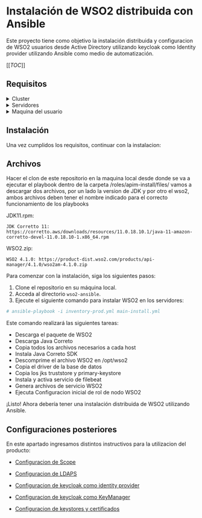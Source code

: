 
# Instalación de WSO2 distribuida con Ansible

Este proyecto tiene como objetivo la instalación distribuida y configuracion de WSO2 usuarios desde Active Directory utilizando keycloak como Identity provider utilizando Ansible como medio de automatización.

[[_TOC_]]

## Requisitos

<details>
<summary>Cluster</summary>

- 2 servidores para Control Plane
- 2 servidores para Gateway
- 2 servidores para Traffic Manager
</details>

<details>
<summary>Servidores</summary>

- Cumplir con los requisitos mencionados en el apartado [requisitos de red](./doc/requisitos%20de%20red.md).
- RHEL 8 o posterior
- 2 cores o más
- 4GB RAM o superior
</details>

<details>
<summary>Maquina del usuario</summary>

- Ansible instalado
- Acceso a internet
- Acceso a los 6 nodos
- Acceso al repositorio de git para poder clonarlo
</details>

## Instalación

Una vez cumplidos los requisitos, continuar con la instalacion:

## Archivos

Hacer el clon de este repositorio en la maquina local desde donde se va a ejecutar el playbook
dentro de la carpeta /roles/apim-install/files/ vamos a descargar dos archivos, por un lado la version de JDK y por otro el wso2, ambos archivos deben tener el nombre indicado para el correcto funcionamiento de los playbooks

JDK11.rpm:
```
JDK Corretto 11: https://corretto.aws/downloads/resources/11.0.18.10.1/java-11-amazon-corretto-devel-11.0.18.10-1.x86_64.rpm
```

WSO2.zip:
```
WSO2 4.1.0: https://product-dist.wso2.com/products/api-manager/4.1.0/wso2am-4.1.0.zip
```
 
Para comenzar con la instalación, siga los siguientes pasos:

1. Clone el repositorio en su máquina local.
2. Acceda al directorio `wso2-ansible`.
3. Ejecute el siguiente comando para instalar WSO2 en los servidores:
```bash
# ansible-playbook -i inventory-prod.yml main-install.yml
```

Este comando realizará las siguientes tareas:
-   Descarga el paquete de WSO2
-   Descarga Java Correto
-   Copia todos los archivos necesarios a cada host
-   Instala Java Correto SDK
-   Descomprime el archivo WSO2 en /opt/wso2
-   Copia el driver de la base de datos
-   Copia los jks truststore y primary-keystore
-   Instala y activa servicio de filebeat
-   Genera archivos de servicio WSO2
-   Ejecuta Configuracion inicial de rol de nodo WSO2

¡Listo! Ahora debería tener una instalación distribuida de WSO2 utilizando Ansible.

## Configuraciones posteriores

En este apartado ingresamos distintos instructivos para la utilizacion del producto:

- [Configuracion de Scope](./doc/keycloak-RBAC.md)

- [Configuracion de LDAPS](./doc/ldaps.md)

- [Configuracion de keycloak como identity provider](./doc/keycloak-idm.md)

- [Configuracion de keycloak como KeyManager](./doc/keycloak-km.md)

- [Configuracion de keystores y certificados](./doc/certificates-keystores.md)

<!-- 
- [Configuracion de keycloak, WSO2 y API con RBAC (Rol Base Access Control)](./doc/conf-post-instalacion/keycloak-RBAC.md)

 -->
